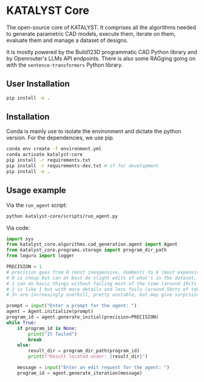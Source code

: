 # KATALYST Core

The open-source core of KATALYST. It comprises all the algorithms needed to generate parametric CAD models, execute them, iterate on them, evaluate them and manage a dataset of designs.

It is mostly powered by the Build123D programmatic CAD Python library and by Openrouter's LLMs API endpoints. There is also some RAGging going on with the `sentence-transformers` Python library.

## User Installation

```bash
pip install -e .
```

## Installation

Conda is mainly use to isolate the environment and dictate the python version. For the dependencies, we use pip.

```bash
conda env create -f environment.yml
conda activate katalyst-core
pip install -r requirements.txt
pip install -r requirements-dev.txt # if for development
pip install -e .
```

## Usage example

Via the `run_agent` script:

```bash
python katalyst-core/scripts/run_agent.py
```

Via code:

```py
import sys
from katalyst_core.algorithms.cad_generation.agent import Agent
from katalyst_core.programs.storage import program_dir_path
from loguru import logger

PRECISION = 1
# precision goes from 0 (most inexpensive, dumbest) to 6 (most expensive, most refined)
# 0 is cheap but can at best do slight edits of what's in the dataset, otherwise it fails often (around 2cts of tokens)
# 1 can do basic things without failing most of the time (around 10cts of tokens).
# 2 is like 1 but with more details and less fails (around 50cts of tokens)
# 3+ are increasingly overkill, pretty unstable, but may give surprisingly good results (around 1 to 5$ of tokens)

prompt = input("Enter a prompt for the agent: ")
agent = Agent.initialize(prompt)
program_id = agent.generate_initial(precision=PRECISION)
while True:
    if program_id is None:
        print("It failed")
        break
    else:
        result_dir = program_dir_path(program_id)
        print(f"Result located under: {result_dir}")

    message = input("Enter an edit request for the agent: ")
    program_id = agent.generate_iteration(message)
```